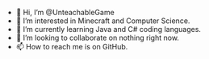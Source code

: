- 👋 Hi, I’m @UnteachableGame
- 👀 I’m interested in Minecraft and Computer Science.
- 🌱 I’m currently learning Java and C# coding languages.
- 💞️ I’m looking to collaborate on nothing right now.
- 📫 How to reach me is on GitHub.

<!---
UnteachableGame/UnteachableGame is a ✨ special ✨ repository because its `README.md` (this file) appears on your GitHub profile.
You can click the Preview link to take a look at your changes.
--->
